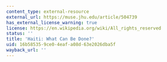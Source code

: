 ```yaml
---
content_type: external-resource
external_url: https://muse.jhu.edu/article/504739
has_external_license_warning: true
license: https://en.wikipedia.org/wiki/All_rights_reserved
status: ''
title: 'Haiti: What Can Be Done?'
uid: 16b58535-9ce0-4eaf-a08d-63e2026dba5f
wayback_url: ''
---
```

